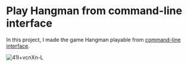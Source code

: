 # Play Hangman from command-line interface

In this project, I made the game Hangman playable from [command-line interface](https://en.wikipedia.org/wiki/Command-line_interface).


![41I+vcnXn-L](https://user-images.githubusercontent.com/56272232/128788274-b7ddda61-add0-48bb-a798-f91c717801e2.png)

